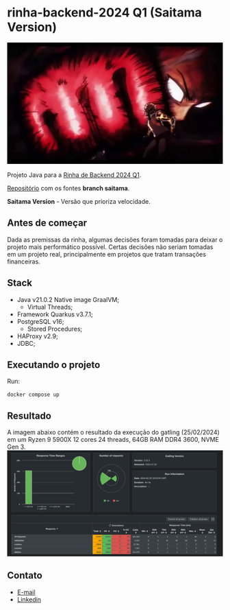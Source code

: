 # rinha-backend-2024 Q1 (Saitama Version)
![death-punch.png](img/death-punch.png)

Projeto Java para a [Rinha de Backend 2024 Q1](https://github.com/zanfranceschi/rinha-de-backend-2024-q1).

[Repositório](https://github.com/rafaeltorquato/rinha-backend-2024/tree/saitama) com os fontes **branch saitama**.

**Saitama Version** - Versão que prioriza velocidade.

## Antes de começar
Dada as premissas da rinha, algumas decisões foram tomadas para deixar o projeto mais performático possível.
Certas decisões não seriam tomadas em um projeto real, principalmente em projetos que tratam transações financeiras.

## Stack

* Java v21.0.2 Native image GraalVM;
  * Virtual Threads;
* Framework Quarkus v3.7.1;
* PostgreSQL v16;
  * Stored Procedures;
* HAProxy v2.9;
* JDBC;

## Executando o projeto
Run:
```shell script
docker compose up
```

## Resultado
A imagem abaixo contém o resultado da execução do gatling (25/02/2024) em um Ryzen 9 5900X 12 cores 24 threads, 64GB RAM DDR4 3600, NVME Gen 3.
![execucao.png](img/execucao.png)


## Contato
* [E-mail](mailto:rafaeltorquat0@prontonmail.com)
* [Linkedin](https://www.linkedin.com/in/rafaeltorquato/)
